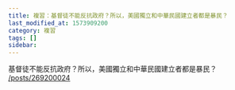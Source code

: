 ```yaml
---
title: 複習：基督徒不能反抗政府？所以，美國獨立和中華民國建立者都是暴民？
last_modified_at: 1573909200
category: 複習
tags: []
sidebar: 
---
```


<p>基督徒不能反抗政府？所以，美國獨立和中華民國建立者都是暴民？<br/>
<a href="/posts/269200024" target="_blank">/posts/269200024</a></p>
<p> </p>
